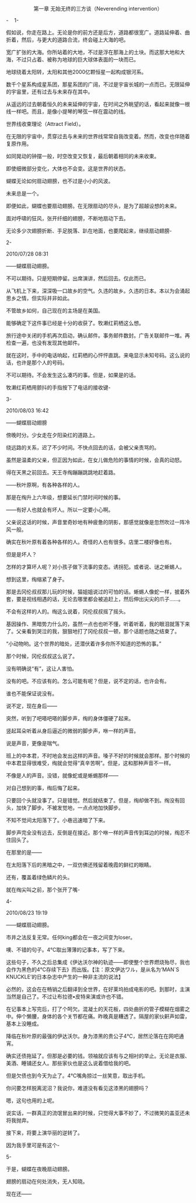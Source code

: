 <p align="center">第一章 无始无终的三方谈（Neverending intervention）</p>

-    1-

假如说，你走在路上。无论是你的前方还是后方，道路都很宽广。道路延伸着、曲折着，然后，与更大的道路合流，终会碰上大海的吧。

宽广扩张的大海。你所站着的大地，不过是浮在那海上的土块。而这那大地和大海，不过只占着、被称为地球的巨大球体表面的一块而已。

地球绕着太阳转，太阳和其他2000亿颗恒星一起构成银河系。

数千个星系构成星系团，那星系团的广阔，不过是宇宙长城的一点而已。无限延伸的宇宙里，还有过去与未来存在其中。

从遥远的过去朝着恒久的未来延伸的宇宙，在时间之外眺望的话，看起来就像一根线一样吧。而且，是像小提琴的琴弦一样在震动的线。

世界线收束理论（Attract Field）。

在无限的宇宙中，贯穿过去与未来的世界线常常自我改变着。然而，改变也伴随着复原作用。

如同晃动的钟摆一般，时空改变又恢复，最后朝着相同的未来收束。

即使细微部分变化，大体也不会变。这是世界的状态。

蝴蝶无论如何扇动翅膀，也不过是小小的风波。

未来总是一个。

即便如此，蝴蝶也要扇动翅膀。在无限扇动的尽头，是为了超越设想的未来。

面对呼啸的狂风，张开纤细的翅膀，不断地扇动下去。

无论多少次翅膀折断、手足脱落、趴在地面，也要爬起来，继续扇动翅膀-

2-

2010/07/28 08:31

——蝴蝶扇动翅膀。

不可以期待。只是短期停留。出席演讲，然后回去。仅此而已。

从飞机上下来，深深吸一口故乡的空气。久违的故乡。久违的日本。本以为会涌起思乡之情，但实际并非如此。

不管故乡如何，自己现在的主场是在美国。

能够确定下这件事已经是十分的收获了。牧濑红莉栖这么想。

旅行途中关闭的手机再次启动，确认邮件。事务邮件数封。广告关联邮件一堆。再检查一遍，也没有发现其他邮件。

就在这时，手中的电话响起，红莉栖的心怦怦直跳。来电显示未知号码。这么说的话，也许是那个人的号码。

不可以期待。不会发生这么凑巧的事。但是，如果是的话。

牧濑红莉栖用颤抖的手指按下了电话的接收键-

3-

2010/08/03 16:42

——蝴蝶扇动翅膀

傍晚时分。少女走在夕阳染红的道路上。

绕远路的关系，迟了不少时间。不快点回去的话，会被父亲责骂的。

虽然是温柔的父亲，但正因为如此，在女儿做危险的事情的时候，会真的动怒。

得在天黑之前回去。天王寺绹蹦蹦跳跳地赶着路。

——秋叶原啊，有各种各样的人。

那是在绹升上六年级，想要延长门禁时间时候的事。

——有好人也就会有坏人。所以一定要小心啊。

父亲说这话的时候，声音里奇妙地有种疲惫的阴影，那感觉就像是忽然吹过一阵冷风一般。

确实在秋叶原有着各种各样的人。奇怪的人也有很多。店里二楼好像也有。

但是是坏人？

怎样的才算坏人呢？对小孩子做下流事的变态。诱拐犯。或者说、谜之蜥蜴人。

想到这里，绹缩紧了身子。

那是去冈伦叔叔那儿玩的时候，猫姐姐说过的可怕的话。蜥蜴人像蛇一样，披着外套，要是视线相遇的话，无论去哪里都会被追赶上，然后伸出尖尖的爪子……。

不会有这样的人的。绹这么说着，冈伦叔叔摇了摇头。

基因操作、黑暗势力什么的，虽然一点也也听不懂，听着听着，我的眼泪就落下来了。父亲看到哭泣的我，狠狠地打了冈伦叔叔一顿，那个话题也随之结束了。

“小动物哟。这个世界的暗处，还潜伏着许多你所不知道的恐怖的事。”

那个时候，冈伦叔叔这么说了。

没有明确说“有”，这让人害怕。

没有的吧。不应该有的。怎么可能有呢？但是，说不定的话，也许会有。

谁也不能保证说没有。

说不定，现在身后——

突然，听到了吧嗒吧嗒的脚步声，绹的身体僵硬了起来。

竖起耳朵听着从身后逼近的微弱的脚步声，咻一样的声音。

说是声音，更像是喘气。

班上的中本君，不时地会发出这样的声音。嗓子不好的时候就会那样。那个时候的中本君显得很难受，绹就会觉得“真辛苦啊”。但是，这和那种声音不一样。

不像是人的声音。没错，就像蛇或是蜥蜴那样——

对自己想到的事，绹后悔了起来。

只要回个头就没事了。只是错觉。然后就结束了。但是，绹却做不到。绹没有回头，加快了脚步。不被发觉地，一点点地加快脚步。

不知不觉间太阳落下了。小巷迅速暗了下来。

脚步声完全没有远去，反倒是在接近。那个咻一样的声音传到耳边的时候，绹忍不住回头了。

在那里的是——

在太阳落下后的黑暗之中，一双仿佛还残留着晚霞的鲜红的眼睛。

还有，覆盖着绿色鳞片的头。

就在绹尖叫之前，那个张开了嘴-

4-

2010/08/23 19:19

——蝴蝶扇动翅膀。

市井之法反复无常。任何king都会在一夜之间变为loser。

噢、不错的句子。4℃取出薄薄的记事本，写了下来。

这些句子，不久之后总集成《伊达沃尔神的轨迹——即使整个世界燃烧殆尽，我也会作为黑色的4℃存续下去》而出版。【注：原文伊达ワル，是从名为‘MAN`S KNUCKLE’的日本杂志中产生的一种非主流的说法】

必然的，这会在在畅销之后翻译到全世界，在好莱坞拍成电影的吧。到那时，主演当然是自己了。不过让布拉德•皮特来演或许也不错。

在记事本上写完后，打了个呵欠。混凝土的天花板，四处曲折的管子模糊在烟雾之中。伸个懒腰，身体的各个关节都在痛。昨晚真是糟透了。隔屋的家伙鼾声如雷，基本上没睡成。

降临在秋叶原的最强的伊达沃尔。身为漆黑的贵公子4℃，居然沦落在在网吧通宵。

确实还债拖延了。但那是必要的钱。领袖就应该有与之相衬的举止。无论是衣服、美酒、睡铺还女人。那些家伙也是这么说着借给我的吧。

但是欠债也到今天为止了。4℃嘴角掠过一丝笑意，取出手机。

你问要怎样脱离泥沼？我说你，难道没有看见这漆黑的翅膀吗？

嗯，这句也用的上呢。

说实话，一群真正的流氓冒出来的时候，只觉得大事不妙了，不过微笑的盖亚还未将我抛弃。

接下来，将要上演华丽的逆转了。

因为我手里可是有这个-

5-

于是，蝴蝶在夜晚扇动翅膀。

翅膀的扇动在何处消失，无人知晓。

现在还——

